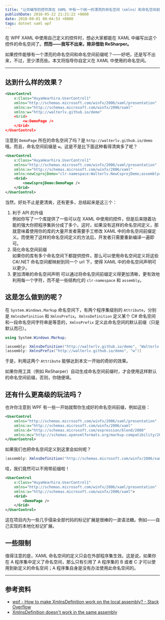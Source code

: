 ```yaml
---
title: "让你编写的控件库在 XAML 中有一个统一的漂亮的命名空间（xmlns）和命名空间前缀"
publishDate: 2018-05-22 21:21:22 +0800
date: 2018-09-01 08:04:53 +0800
tags: dotnet xaml wpf
---
```


在 WPF XAML 中使用自己定义的控件时，想必大家都能在 XAML 中编写出这个控件的命名空间了。**然而——我写不出来，除非借助 ReSharper。**

如果控件能够有一个漂亮的命名空间和命名空间前缀呢？——好吧，还是写不出来，不过，至少漂亮些。本文将指导你自定义在 XAML 中使用的命名空间。

---

<div id="toc"></div>

## 达到什么样的效果？

```xml
<UserControl
    x:Class="HuyaHearhira.UserControl1"
    xmlns="http://schemas.microsoft.com/winfx/2006/xaml/presentation"
    xmlns:x="http://schemas.microsoft.com/winfx/2006/xaml"
    xmlns:w="http://walterlv.github.io/demo"
    <Grid>
        <w:DemoPage />
    </Grid>
</UserControl>
```

注意到 `DemoPage` 所在的命名空间了吗？是 `http://walterlv.github.io/demo` 哦。而且，命名空间前缀是 `w`。这是不是比下面这种看得清爽多了呢？

```xml
<UserControl
    x:Class="HuyaHearhira.UserControl1"
    xmlns="http://schemas.microsoft.com/winfx/2006/xaml/presentation"
    xmlns:x="http://schemas.microsoft.com/winfx/2006/xaml"
    xmlns:newCsprojDemo="clr-namespace:Walterlv.NewCsprojDemo;assembly=Walterlv.NewCsprojDemo">
    <Grid>
        <newCsprojDemo:DemoPage />
    </Grid>
</UserControl>
```

当然，好处不止是更清爽，还有更多，总结起来是这三个：

1. 利于 API 的升级  
    例如你写了一个库提供了一些可以在 XAML 中使用的控件，但是后来随着功能的强大你把程序集拆分成了多个。这时，如果没有这样的命名空间定义，那就意味着使用你的库的大量开发者需要手工修改 XAML 中的命名空间前缀定义。而使用了这样的命名空间定义的方法后，开发者只需要重新编译一遍即可。
1. 简化命名空间前缀  
    如果你的库有多个命名空间下都提供控件，那么可以使用命名空间定义将这些 C#/.NET 命名空间都映射到同一个 url 下，使得 XAML 中的命名空间声明可以更少。
1. 更加清晰的命名空间声明 
    可以通过将命名空间前缀定义得更加清晰，更有效地利用每一个字符，而不是一些结构化的 `clr-namespace` 和 `assembly`。

## 这是怎么做到的呢？

在 `System.Windows.Markup` 命名空间下，有两个程序集级别的 `Attribute`，分别是 `XmlnsDefinition` 和 `XmlnsPrefix`。`XmlnsDefinition` 定义某个 C# 命名空间和一段命名空间字符串是等意的，`XmlnsPrefix` 定义此命名空间的默认前缀（只是默认而已）。

```csharp
using System.Windows.Markup;

[assembly: XmlnsDefinition("http://walterlv.github.io/demo", "Walterlv.NewCsprojDemo")]
[assembly: XmlnsPrefix("http://walterlv.github.io/demo", "w")]
```

于是，利用这两个 `Attribute` 能够达到本文一开始的奇妙的效果。

如果你用工具（例如 ReSharper）自动生成命名空间前缀时，才会使用这样默认的命名空间前缀，否则，你随便填。

## 还有什么更高级的玩法吗？

也许你注意到 WPF 有一些一开始就帮你生成好的命名空间前缀，例如这些：

```xml
<UserControl
    xmlns="http://schemas.microsoft.com/winfx/2006/xaml/presentation"
    xmlns:x="http://schemas.microsoft.com/winfx/2006/xaml"
    xmlns:d="http://schemas.microsoft.com/expression/blend/2008"
    xmlns:mc="http://schemas.openxmlformats.org/markup-compatibility/2006">
</UserControl>
```

如果我们也把命名空间定义到这里会如何呢？

```csharp
[assembly: XmlnsDefinition("http://schemas.microsoft.com/winfx/2006/xaml/presentation", "Walterlv.NewCsprojDemo")]
```

哇，我们竟然可以不用带前缀啦！

```xml
<UserControl
    x:Class="HuyaHearhira.UserControl1"
    xmlns="http://schemas.microsoft.com/winfx/2006/xaml/presentation"
    xmlns:x="http://schemas.microsoft.com/winfx/2006/xaml">
    <Grid>
        <DemoPage />
    </Grid>
</UserControl>
```

这在项目内为一些几乎侵染全部代码的标记扩展是很棒的一波语法糖。例如——自己实现的本地化标记扩展。

## 一些限制

值得注意的是，XAML 命名空间的定义只会在外部程序集生效。这是说，如果你在 A 程序集中定义了命名空间，那么只有引用了 A 程序集的 B 或者 C 才可以使用到新定义的命名空间；A 程序集自身是没有办法使用此命名空间的。

---

## 参考资料

- [wpf - How to make XmlnsDefinition work on the local assembly? - Stack Overflow](https://stackoverflow.com/a/2778489/6233938)
- [XmlnsDefinition doesn't work in the same assembly](https://social.msdn.microsoft.com/Forums/vstudio/en-US/7e7a032a-dad3-4e02-9e5a-d73e346b75ed/xmlnsdefinition-doesnt-work-in-the-same-assembly)
